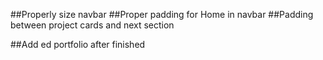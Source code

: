 ##Properly size navbar
##Proper padding for Home in navbar
##Padding between project cards and next section

##Add ed portfolio after finished
